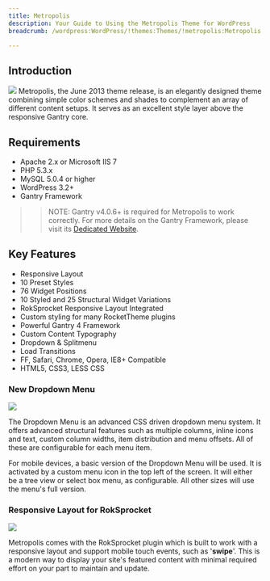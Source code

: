 ```yaml
---
title: Metropolis
description: Your Guide to Using the Metropolis Theme for WordPress
breadcrumb: /wordpress:WordPress/!themes:Themes/!metropolis:Metropolis

---
```


Introduction
-----
![][metropolis]
Metropolis, the June 2013 theme release, is an elegantly designed theme combining simple color schemes and shades to complement an array of different content setups. It serves as an excellent style layer above the responsive Gantry core.

Requirements
-----

* Apache 2.x or Microsoft IIS 7
* PHP 5.3.x
* MySQL 5.0.4 or higher
* WordPress 3.2+
* Gantry Framework

>> NOTE: Gantry v4.0.6+ is required for Metropolis to work correctly. For more details on the Gantry Framework, please visit its [Dedicated Website][gantry].

Key Features
-----

* Responsive Layout
* 10 Preset Styles
* 76 Widget Positions
* 10 Styled and 25 Structural Widget Variations
* RokSprocket Responsive Layout Integrated
* Custom styling for many RocketTheme plugins
* Powerful Gantry 4 Framework
* Custom Content Typography
* Dropdown & Splitmenu
* Load Transitions
* FF, Safari, Chrome, Opera, IE8+ Compatible
* HTML5, CSS3, LESS CSS

### New Dropdown Menu

![][dropdown]

The Dropdown Menu is an advanced CSS driven dropdown menu system. It offers advanced structural features such as multiple columns, inline icons and text, custom column widths, item distribution and menu offsets. All of these are configurable for each menu item.

For mobile devices, a basic version of the Dropdown Menu will be used. It is activated by a custom menu icon in the top left of the screen. It will either be a tree view or select box menu, as configurable. All other sizes will use the menu's full version.

### Responsive Layout for RokSprocket

![][roksprocket]

Metropolis comes with the RokSprocket plugin which is built to work with a responsive layout and support mobile touch events, such as '**swipe**'. This is a modern way to display your site's featured content with minimal required effort on your part to maintain and update.

[gantry]: http://www.gantry-framework.org/
[gantry_install]: ../../start/gantry.md
[download]: http://www.rockettheme.com/wordpress-downloads/club/3516-metropolis
[metropolis]: assets/wp_metropolis.jpeg
[dropdown]: assets/wp_metropolis_dropdown.jpeg
[roksprocket]: assets/wp_metropolis_roksprocket.jpeg
[filezilla]: https://filezilla-project.org
[launcher]: ../../start/rocketlauncher.md
